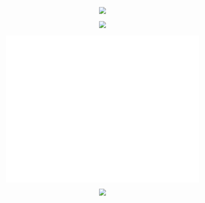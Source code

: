 <div align="center">
  <img src="https://svg-banners.vercel.app/api?type=typeWriter&text1=Marc%20Sih%20💻&width=700&height=200" />

  ![](https://komarev.com/ghpvc/?username=MarcShayne-npc&color=green)

 <img align="center" src="/github-metrics.svg" alt="Metrics" width="450">
  
  ![](https://github-profile-trophy.vercel.app/?username=MarcShayne-npc&theme=onedark)

</div>

